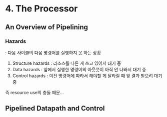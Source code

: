 # 4. The Processor

## An Overview of Pipelining

### Hazards

: 다음 사이클의 다음 명령어를 실행하지 못 하는 상황

1. Structure hazards
   : 리소스를 다른 게 쓰고 있어서 대기 중
2. Data hazards
   : 앞에서 실행한 명령어의 아웃풋이 아직 안 나와서 대기 중
3. Control hazards
   : 이전 명령어에 따라서 해야할 게 달라질 때 앞 결과 받으려 대기 중

즉 resource use의 충돌 때문...









## Pipelined Datapath and Control







